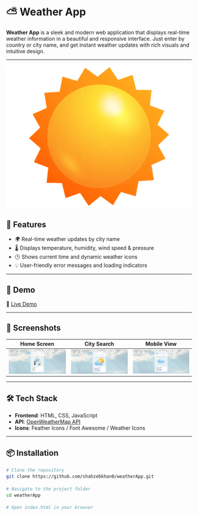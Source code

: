 # ⛅ Weather App

**Weather App** is a sleek and modern web application that displays real-time weather information in a beautiful and responsive interface. Just enter by country or city name, and get instant weather updates with rich visuals and intuitive design.

---

![Weather App Preview](./images/clear.webp)

## 🌟 Features

- 🌍 Real-time weather updates by city name
- 🌡️ Displays temperature, humidity, wind speed & pressure
- 🕒 Shows current time and dynamic weather icons
- 💡 User-friendly error messages and loading indicators

---

## 🚀 Demo

🔗 [Live Demo](./images/READMEimages&videos/README_video.mp4)

---

## 📸 Screenshots

| Home Screen | City Search | Mobile View |
|-------------|-------------|-------------|
| ![Home](./images/READMEimages&videos/Blank_scre.webp) | ![Search](./images/READMEimages&videos/clouds_scre.webp) | ![Mobile](./images/READMEimages&videos/rainy_scre.webp) |

---

## 🛠️ Tech Stack

- **Frontend**: HTML, CSS, JavaScript
- **API**: [OpenWeatherMap API](https://openweathermap.org/api)
- **Icons**: Feather Icons / Font Awesome / Weather Icons

---

## 📦 Installation

```bash
# Clone the repository
git clone https://github.com/shahzebkhan0/weatherApp.git

# Navigate to the project folder
cd weatherApp

# Open index.html in your browser
